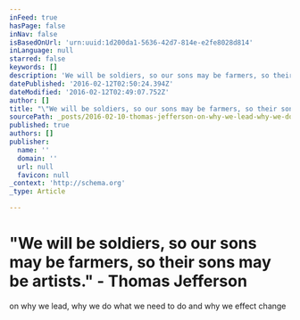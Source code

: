 ```yaml
---
inFeed: true
hasPage: false
inNav: false
isBasedOnUrl: 'urn:uuid:1d200da1-5636-42d7-814e-e2fe8028d814'
inLanguage: null
starred: false
keywords: []
description: 'We will be soldiers, so our sons may be farmers, so their sons may be artists.&quot;'
datePublished: '2016-02-12T02:50:24.394Z'
dateModified: '2016-02-12T02:49:07.752Z'
author: []
title: "\"We will be soldiers, so our sons may be farmers, so their sons may be artists.\" -\_Thomas Jefferson\_"
sourcePath: _posts/2016-02-10-thomas-jefferson-on-why-we-lead-why-we-do-what-we-need-to.md
published: true
authors: []
publisher:
  name: ''
  domain: ''
  url: null
  favicon: null
_context: 'http://schema.org'
_type: Article

---
```

# "We will be soldiers, so our sons may be farmers, so their sons may be artists." - Thomas Jefferson 

on why we lead, why we do what we need to do and why we effect change